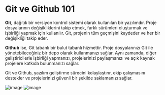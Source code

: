 # Git ve Github 101

**Git**, dağıtık bir versiyon kontrol sistemi olarak kullanılan bir yazılımdır. Proje dosyalarının değişikliklerini takip etmek, farklı sürümleri oluşturmak ve işbirliği yapmak için kullanılır. Git, projenin tüm geçmişini kaydeder ve her bir değişikliği takip eder.

**Github** ise, Git tabanlı bir bulut tabanlı hizmettir. Proje dosyalarınızı Git ile yönetebileceğiniz bir depo olarak kullanmanızı sağlar. Aynı zamanda, diğer geliştiricilerle işbirliği yapmanızı, projelerinizi paylaşmanızı ve açık kaynak projelere katkıda bulunmanızı sağlar.

Git ve Github, yazılım geliştirme sürecini kolaylaştırır, ekip çalışmasını destekler ve projelerinizi güvenli bir şekilde saklamanızı sağlar.

![image](https://github.com/user-attachments/assets/d8486175-6137-4e05-8b3a-b46b97bde188)
![image](https://github.com/user-attachments/assets/0bb8fca1-8c59-4c23-beff-32e46646825b)
